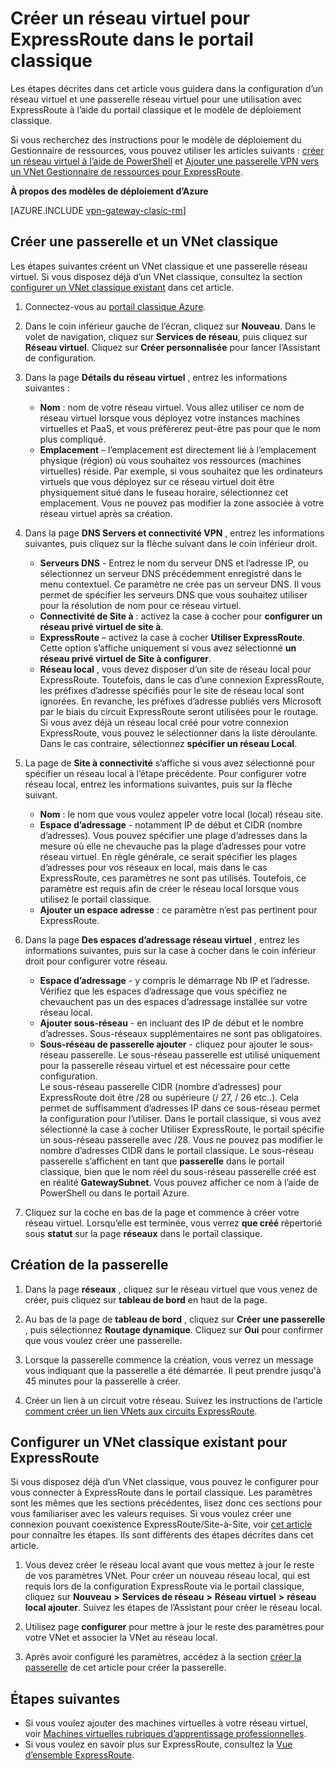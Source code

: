 <properties
   pageTitle="Configurer un réseau virtuel et la passerelle pour ExpressRoute dans le portail classique | Microsoft Azure"
   description="Cet article décrit la configuration d’un réseau virtuel pour ExpressRoute à l’aide du portail classique et le modèle de déploiement classique."
   documentationCenter="na"
   services="expressroute"
   authors="cherylmc"
   manager="carmonm"
   editor=""
   tags="azure-service-management"/>

<tags 
   ms.service="expressroute"
   ms.devlang="na"
   ms.topic="article" 
   ms.tgt_pltfrm="na"
   ms.workload="infrastructure-services" 
   ms.date="09/20/2016"
   ms.author="cherylmc"/>

# <a name="create-a-virtual-network-for-expressroute-in-the-classic-portal"></a>Créer un réseau virtuel pour ExpressRoute dans le portail classique

Les étapes décrites dans cet article vous guidera dans la configuration d’un réseau virtuel et une passerelle réseau virtuel pour une utilisation avec ExpressRoute à l’aide du portail classique et le modèle de déploiement classique.

Si vous recherchez des instructions pour le modèle de déploiement du Gestionnaire de ressources, vous pouvez utiliser les articles suivants : [créer un réseau virtuel à l’aide de PowerShell](../virtual-network/virtual-networks-create-vnet-arm-ps.md) et [Ajouter une passerelle VPN vers un VNet Gestionnaire de ressources pour ExpressRoute](expressroute-howto-add-gateway-resource-manager.md).

**À propos des modèles de déploiement d’Azure**

[AZURE.INCLUDE [vpn-gateway-clasic-rm](../../includes/vpn-gateway-classic-rm-include.md)] 

## <a name="create-a-classic-vnet-and-gateway"></a>Créer une passerelle et un VNet classique

Les étapes suivantes créent un VNet classique et une passerelle réseau virtuel. Si vous disposez déjà d’un VNet classique, consultez la section [configurer un VNet classique existant](#config) dans cet article.

1. Connectez-vous au [portail classique Azure](http://manage.windowsazure.com).

2. Dans le coin inférieur gauche de l’écran, cliquez sur **Nouveau**. Dans le volet de navigation, cliquez sur **Services de réseau**, puis cliquez sur **Réseau virtuel**. Cliquez sur **Créer personnalisée** pour lancer l’Assistant de configuration.

3. Dans la page **Détails du réseau virtuel** , entrez les informations suivantes :

    - **Nom** : nom de votre réseau virtuel. Vous allez utiliser ce nom de réseau virtuel lorsque vous déployez votre instances machines virtuelles et PaaS, et vous préférerez peut-être pas pour que le nom plus compliqué.
    - **Emplacement** – l’emplacement est directement lié à l’emplacement physique (région) où vous souhaitez vos ressources (machines virtuelles) réside. Par exemple, si vous souhaitez que les ordinateurs virtuels que vous déployez sur ce réseau virtuel doit être physiquement situé dans le fuseau horaire, sélectionnez cet emplacement. Vous ne pouvez pas modifier la zone associée à votre réseau virtuel après sa création.

4. Dans la page **DNS Servers et connectivité VPN** , entrez les informations suivantes, puis cliquez sur la flèche suivant dans le coin inférieur droit. 

    - **Serveurs DNS** - Entrez le nom du serveur DNS et l’adresse IP, ou sélectionnez un serveur DNS précédemment enregistré dans le menu contextuel. Ce paramètre ne crée pas un serveur DNS. Il vous permet de spécifier les serveurs DNS que vous souhaitez utiliser pour la résolution de nom pour ce réseau virtuel.
    - **Connectivité de Site à** : activez la case à cocher pour **configurer un réseau privé virtuel de site à**.
    - **ExpressRoute** – activez la case à cocher **Utiliser ExpressRoute**. Cette option s’affiche uniquement si vous avez sélectionné **un réseau privé virtuel de Site à configurer**.
    - **Réseau local** , vous devez disposer d’un site de réseau local pour ExpressRoute. Toutefois, dans le cas d’une connexion ExpressRoute, les préfixes d’adresse spécifiés pour le site de réseau local sont ignorées. En revanche, les préfixes d’adresse publiés vers Microsoft par le biais du circuit ExpressRoute seront utilisées pour le routage.<BR>Si vous avez déjà un réseau local créé pour votre connexion ExpressRoute, vous pouvez le sélectionner dans la liste déroulante. Dans le cas contraire, sélectionnez **spécifier un réseau Local**.

5. La page de **Site à connectivité** s’affiche si vous avez sélectionné pour spécifier un réseau local à l’étape précédente. Pour configurer votre réseau local, entrez les informations suivantes, puis sur la flèche suivant. 

    - **Nom** : le nom que vous voulez appeler votre local (local) réseau site.
    - **Espace d’adressage** - notamment IP de début et CIDR (nombre d’adresses). Vous pouvez spécifier une plage d’adresses dans la mesure où elle ne chevauche pas la plage d’adresses pour votre réseau virtuel. En règle générale, ce serait spécifier les plages d’adresses pour vos réseaux en local, mais dans le cas ExpressRoute, ces paramètres ne sont pas utilisés. Toutefois, ce paramètre est requis afin de créer le réseau local lorsque vous utilisez le portail classique.
    - **Ajouter un espace adresse** : ce paramètre n’est pas pertinent pour ExpressRoute.


6. Dans la page **Des espaces d’adressage réseau virtuel** , entrez les informations suivantes, puis sur la case à cocher dans le coin inférieur droit pour configurer votre réseau. 

    - **Espace d’adressage** - y compris le démarrage Nb IP et l’adresse. Vérifiez que les espaces d’adressage que vous spécifiez ne chevauchent pas un des espaces d’adressage installée sur votre réseau local.
    - **Ajouter sous-réseau** - en incluant des IP de début et le nombre d’adresses. Sous-réseaux supplémentaires ne sont pas obligatoires.
    - **Sous-réseau de passerelle ajouter** - cliquez pour ajouter le sous-réseau passerelle. Le sous-réseau passerelle est utilisé uniquement pour la passerelle réseau virtuel et est nécessaire pour cette configuration.<BR>Le sous-réseau passerelle CIDR (nombre d’adresses) pour ExpressRoute doit être /28 ou supérieure (/ 27, / 26 etc..). Cela permet de suffisamment d’adresses IP dans ce sous-réseau permet la configuration pour l’utiliser. Dans le portail classique, si vous avez sélectionné la case à cocher Utiliser ExpressRoute, le portail spécifie un sous-réseau passerelle avec /28.  Vous ne pouvez pas modifier le nombre d’adresses CIDR dans le portail classique. Le sous-réseau passerelle s’affichent en tant que **passerelle** dans le portail classique, bien que le nom réel du sous-réseau passerelle créé est en réalité **GatewaySubnet**. Vous pouvez afficher ce nom à l’aide de PowerShell ou dans le portail Azure.

7. Cliquez sur la coche en bas de la page et commence à créer votre réseau virtuel. Lorsqu’elle est terminée, vous verrez **que créé** répertorié sous **statut** sur la page **réseaux** dans le portail classique.

## <a name="gw"></a>Création de la passerelle

1. Dans la page **réseaux** , cliquez sur le réseau virtuel que vous venez de créer, puis cliquez sur **tableau de bord** en haut de la page.

2. Au bas de la page de **tableau de bord** , cliquez sur **Créer une passerelle** , puis sélectionnez **Routage dynamique**. Cliquez sur **Oui** pour confirmer que vous voulez créer une passerelle.

3. Lorsque la passerelle commence la création, vous verrez un message vous indiquant que la passerelle a été démarrée. Il peut prendre jusqu'à 45 minutes pour la passerelle à créer.

4. Créer un lien à un circuit votre réseau. Suivez les instructions de l’article [comment créer un lien VNets aux circuits ExpressRoute](expressroute-howto-linkvnet-classic.md).

## <a name="config"></a>Configurer un VNet classique existant pour ExpressRoute

Si vous disposez déjà d’un VNet classique, vous pouvez le configurer pour vous connecter à ExpressRoute dans le portail classique. Les paramètres sont les mêmes que les sections précédentes, lisez donc ces sections pour vous familiariser avec les valeurs requises. Si vous voulez créer une connexion pouvant coexistence ExpressRoute/Site-à-Site, voir [cet article](expressroute-howto-coexist-classic.md) pour connaître les étapes. Ils sont différents des étapes décrites dans cet article.
 
1. Vous devez créer le réseau local avant que vous mettez à jour le reste de vos paramètres VNet. Pour créer un nouveau réseau local, qui est requis lors de la configuration ExpressRoute via le portail classique, cliquez sur **Nouveau** **>** **Services de réseau** **>** **Réseau virtuel** **>** **réseau local ajouter**. Suivez les étapes de l’Assistant pour créer le réseau local.

2. Utilisez page **configurer** pour mettre à jour le reste des paramètres pour votre VNet et associer la VNet au réseau local.

3. Après avoir configuré les paramètres, accédez à la section [créer la passerelle](#gw) de cet article pour créer la passerelle.


## <a name="next-steps"></a>Étapes suivantes

- Si vous voulez ajouter des machines virtuelles à votre réseau virtuel, voir [Machines virtuelles rubriques d’apprentissage professionnelles](https://azure.microsoft.com/documentation/learning-paths/virtual-machines/).
- Si vous voulez en savoir plus sur ExpressRoute, consultez la [Vue d’ensemble ExpressRoute](expressroute-introduction.md).


 
